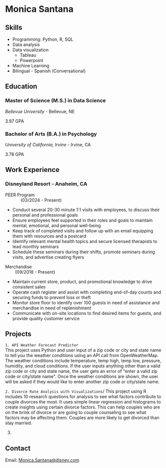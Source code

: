 # Monica Santana
## Skills
* Programming: Python, R, SQL
* Data analysis
* Data visualization
    * Tableau
    * Powerpoint
* Machine Learning
* Bilingual - Spanish (Conversational)


## Education                                                        	                                       
### Master of Science (M.S.) in Data Science

_Bellevue University_ - Bellevue, NE

3.97 GPA
                                                                  	                                
### Bachelor of Arts (B.A.) in Psychology

_University of California, Irvine_ - Irvine, CA

3.78 GPA

## Work Experience
### Disneyland Resort - Anaheim, CA
PEER Program &emsp; &emsp; &emsp; &emsp; &emsp; &emsp; &emsp; &emsp; &emsp; &emsp; &emsp; &emsp; &emsp; &emsp; &emsp; &emsp; &emsp; &emsp; &emsp; &emsp; &emsp; &emsp; &emsp; &emsp; &emsp;(03/2024 - Present)
* Conduct several 20-30 minute 1:1 visits with employees, to discuss their personal and professional goals 
* Ensure employees feel supported in their roles and goals to maintain mental, emotional, and personal well-being
* Keep track of completed visits and follow up with an email equipping them with resources and a postcard 
*	Identify relevant mental health topics and secure licensed therapists to lead monthly seminars
* Schedule these seminars during their shifts, promote seminars during visits, and advertise creating flyers

Merchandise &emsp; &emsp; &emsp; &emsp; &emsp; &emsp; &emsp; &emsp; &emsp; &emsp; &emsp; &emsp; &emsp; &emsp; &emsp; &emsp; &emsp; &emsp; &emsp; &emsp; &emsp; &emsp; &emsp; &emsp; &emsp;(09/2018 - Present)
*	Maintain current store, product, and promotional knowledge to drive consistent sales
*	Operate cash register and assist with completing end-of-day counts and securing funds to prevent loss or theft
*	Monitor store floor to identify over 100 guests in need of assistance and merchandise in need of replenishment
*	Communicate with on-site locations to find desired items for guests, and provide quality customer service

## Projects
`1. API Weather Forecast Predictor`\
This project uses Python and user input of a zip code or city and state name to tell you the weather conditions using an API call from OpenWeatherMap. The weather conditions include temperature, temp high, temp low, pressure, humidity, and cloud conditions. If the user inputs anything other than a valid zip code or city and state name, the user gets an error of "enter a valid zip code or city/state name". Once the weather conditions are shown, the user will be asked if they would like to enter another zip code or city/state name.

`2. Divorce Rate Analysis with Visualizations`/
This project using R includes 10 research questions for analysis to see what factors contribute to couple divorces the most. It uses simple linear regression and histograms to create insights using certain divorce factors. This can help couples who are on the brink of divorce or are going to couple counseling to see what factors may be affecting them. Couples are more likely to get divorced than stay married.

3. 

## Contact
Email: Monica.Santana@disney.com
